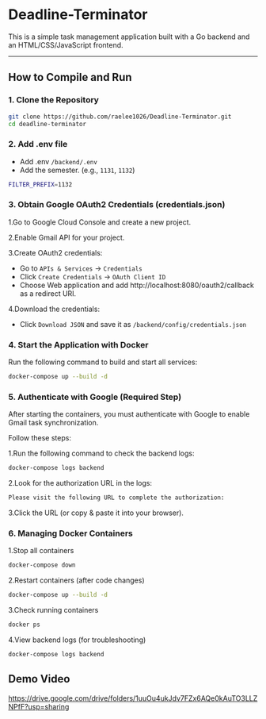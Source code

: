 # Deadline-Terminator

This is a simple task management application built with a Go backend and an HTML/CSS/JavaScript frontend.

---

## How to Compile and Run

### 1. Clone the Repository

```bash
git clone https://github.com/raelee1026/Deadline-Terminator.git
cd deadline-terminator
```

### 2. Add .env file

- Add .env  `/backend/.env`
- Add the semester. (e.g., ``1131``, ``1132``)
```bash
FILTER_PREFIX=1132
```
### 3. Obtain Google OAuth2 Credentials (credentials.json)

1.Go to Google Cloud Console and create a new project.

2.Enable Gmail API for your project.

3.Create OAuth2 credentials:
  - Go to ``APIs & Services`` → ``Credentials``
  - Click ``Create Credentials`` → ``OAuth Client ID``
  - Choose Web application and add http://localhost:8080/oauth2/callback as a redirect URI.

4.Download the credentials:
  - Click ``Download JSON`` and save it as ``/backend/config/credentials.json``

### 4. Start the Application with Docker

Run the following command to build and start all services:

```bash
docker-compose up --build -d
```

### 5. Authenticate with Google (Required Step)

After starting the containers, you must authenticate with Google to enable Gmail task synchronization.

Follow these steps:

1.Run the following command to check the backend logs:

  ```bash
  docker-compose logs backend
  ```
2.Look for the authorization URL in the logs:

  ```bash
  Please visit the following URL to complete the authorization: 
  ```
3.Click the URL (or copy & paste it into your browser).

### 6. Managing Docker Containers
1.Stop all containers

  ```bash
  docker-compose down
  ```
2.Restart containers (after code changes)

  ```bash
  docker-compose up --build -d
  ````
3.Check running containers

  ```bash
  docker ps
  ```
4.View backend logs (for troubleshooting)

  ```bash
  docker-compose logs backend
  ```
## Demo Video
https://drive.google.com/drive/folders/1uuOu4ukJdv7FZx6AQe0kAuTO3LLZNPfF?usp=sharing
